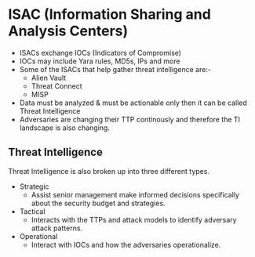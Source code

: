 # ISAC (Information Sharing and Analysis Centers)

- ISACs exchange IOCs (Indicators of Compromise)
- IOCs may include Yara rules, MD5s, IPs and more
- Some of the ISACs that help gather threat intelligence are:-
  - Alien Vault 
  - Threat Connect
  - MISP
- Data must be analyzed & must be actionable only then it can be called Threat Intelligence
- Adversaries are changing their TTP continously and therefore the TI landscape is also changing.

## Threat Intelligence

Threat Intelligence is also broken up into three different types.

- Strategic
  - Assist senior management make informed decisions specifically about the security budget and strategies.
- Tactical
  - Interacts with the TTPs and attack models to identify adversary attack patterns.
- Operational
  - Interact with IOCs and how the adversaries operationalize.
